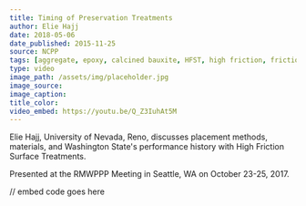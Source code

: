 ```yaml
---
title: Timing of Preservation Treatments
author: Elie Hajj
date: 2018-05-06
date_published: 2015-11-25
source: NCPP
tags: [aggregate, epoxy, calcined bauxite, HFST, high friction, friction numbers, NCPP, RMWCPP, project selection, safety]
type: video
image_path: /assets/img/placeholder.jpg
image_source:
image_caption:
title_color:
video_embed: https://youtu.be/Q_Z3IuhAt5M
---
```

Elie Hajj, University of Nevada, Reno, discusses placement methods, materials, and Washington State's performance history with High Friction Surface Treatments.

Presented at the RMWPPP Meeting in Seattle, WA on October 23-25, 2017.
<!--more-->

// embed code goes here
